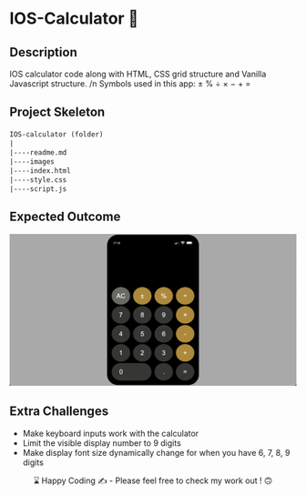 # IOS-Calculator  📱


## Description

IOS calculator code along with HTML, CSS grid structure and Vanilla Javascript structure. /n
Symbols used in this app: ± % ÷ × − + =

## Project Skeleton 

```
IOS-calculator (folder)
|
|----readme.md
|----images
|----index.html
|----style.css
|----script.js
``` 

## Expected Outcome

![IOS CALCULATOR](./images/snapshot.png)


## Extra Challenges

- Make keyboard inputs work with the calculator
- Limit the visible display number to 9 digits
- Make display font size dynamically change for when you have 6, 7, 8, 9 digits

<p align='center'> ⌛ Happy Coding ✍ - Please feel free to check my work out ! 🙃 </p>

